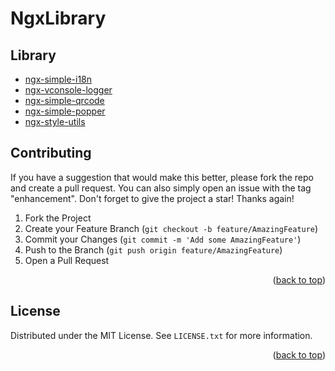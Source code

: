# NgxLibrary


## Library

* [ngx-simple-i18n](https://github.com/twn39/ngx-library/tree/master/projects/ngx-simple-i18n)
* [ngx-vconsole-logger](https://github.com/twn39/ngx-library/tree/master/projects/ngx-vconsole-logger)
* [ngx-simple-qrcode](https://github.com/twn39/ngx-library/tree/master/projects/ngx-simple-qrcode)
* [ngx-simple-popper](https://github.com/twn39/ngx-library/tree/master/projects/ngx-simple-popper)
* [ngx-style-utils](https://github.com/twn39/ngx-library/tree/master/projects/ngx-style-utils)


## Contributing

If you have a suggestion that would make this better, please fork the repo and create a pull request. You can also simply open an issue with the tag "enhancement".
Don't forget to give the project a star! Thanks again!

1. Fork the Project
2. Create your Feature Branch (`git checkout -b feature/AmazingFeature`)
3. Commit your Changes (`git commit -m 'Add some AmazingFeature'`)
4. Push to the Branch (`git push origin feature/AmazingFeature`)
5. Open a Pull Request

<p align="right">(<a href="#top">back to top</a>)</p>

<!-- LICENSE -->
## License

Distributed under the MIT License. See `LICENSE.txt` for more information.

<p align="right">(<a href="#top">back to top</a>)</p>

